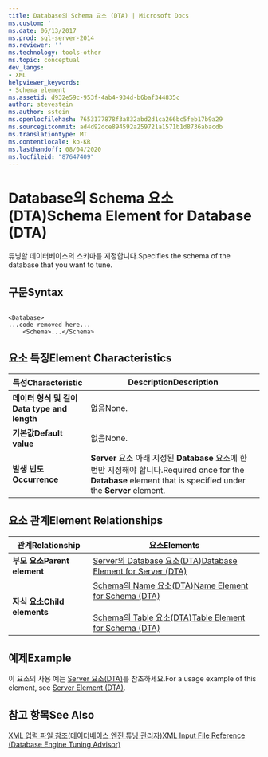 ```yaml
---
title: Database의 Schema 요소 (DTA) | Microsoft Docs
ms.custom: ''
ms.date: 06/13/2017
ms.prod: sql-server-2014
ms.reviewer: ''
ms.technology: tools-other
ms.topic: conceptual
dev_langs:
- XML
helpviewer_keywords:
- Schema element
ms.assetid: d932e59c-953f-4ab4-934d-b6baf344835c
author: stevestein
ms.author: sstein
ms.openlocfilehash: 7653177878f3a832abd2d1ca266bc5feb17b9a29
ms.sourcegitcommit: ad4d92dce894592a259721a1571b1d8736abacdb
ms.translationtype: MT
ms.contentlocale: ko-KR
ms.lasthandoff: 08/04/2020
ms.locfileid: "87647409"
---
```

# <a name="schema-element-for-database-dta"></a><span data-ttu-id="3d595-102">Database의 Schema 요소(DTA)</span><span class="sxs-lookup"><span data-stu-id="3d595-102">Schema Element for Database (DTA)</span></span>
  <span data-ttu-id="3d595-103">튜닝할 데이터베이스의 스키마를 지정합니다.</span><span class="sxs-lookup"><span data-stu-id="3d595-103">Specifies the schema of the database that you want to tune.</span></span>  
  
## <a name="syntax"></a><span data-ttu-id="3d595-104">구문</span><span class="sxs-lookup"><span data-stu-id="3d595-104">Syntax</span></span>  
  
```  
  
<Database>  
...code removed here...  
    <Schema>...</Schema>  
```  
  
## <a name="element-characteristics"></a><span data-ttu-id="3d595-105">요소 특징</span><span class="sxs-lookup"><span data-stu-id="3d595-105">Element Characteristics</span></span>  
  
|<span data-ttu-id="3d595-106">특성</span><span class="sxs-lookup"><span data-stu-id="3d595-106">Characteristic</span></span>|<span data-ttu-id="3d595-107">Description</span><span class="sxs-lookup"><span data-stu-id="3d595-107">Description</span></span>|  
|--------------------|-----------------|  
|<span data-ttu-id="3d595-108">**데이터 형식 및 길이**</span><span class="sxs-lookup"><span data-stu-id="3d595-108">**Data type and length**</span></span>|<span data-ttu-id="3d595-109">없음</span><span class="sxs-lookup"><span data-stu-id="3d595-109">None.</span></span>|  
|<span data-ttu-id="3d595-110">**기본값**</span><span class="sxs-lookup"><span data-stu-id="3d595-110">**Default value**</span></span>|<span data-ttu-id="3d595-111">없음</span><span class="sxs-lookup"><span data-stu-id="3d595-111">None.</span></span>|  
|<span data-ttu-id="3d595-112">**발생 빈도**</span><span class="sxs-lookup"><span data-stu-id="3d595-112">**Occurrence**</span></span>|<span data-ttu-id="3d595-113">**Server** 요소 아래 지정된 **Database** 요소에 한 번만 지정해야 합니다.</span><span class="sxs-lookup"><span data-stu-id="3d595-113">Required once for the **Database** element that is specified under the **Server** element.</span></span>|  
  
## <a name="element-relationships"></a><span data-ttu-id="3d595-114">요소 관계</span><span class="sxs-lookup"><span data-stu-id="3d595-114">Element Relationships</span></span>  
  
|<span data-ttu-id="3d595-115">관계</span><span class="sxs-lookup"><span data-stu-id="3d595-115">Relationship</span></span>|<span data-ttu-id="3d595-116">요소</span><span class="sxs-lookup"><span data-stu-id="3d595-116">Elements</span></span>|  
|------------------|--------------|  
|<span data-ttu-id="3d595-117">**부모 요소**</span><span class="sxs-lookup"><span data-stu-id="3d595-117">**Parent element**</span></span>|[<span data-ttu-id="3d595-118">Server의 Database 요소&#40;DTA&#41;</span><span class="sxs-lookup"><span data-stu-id="3d595-118">Database Element for Server &#40;DTA&#41;</span></span>](database-element-for-server-dta.md)|  
|<span data-ttu-id="3d595-119">**자식 요소**</span><span class="sxs-lookup"><span data-stu-id="3d595-119">**Child elements**</span></span>|[<span data-ttu-id="3d595-120">Schema의 Name 요소&#40;DTA&#41;</span><span class="sxs-lookup"><span data-stu-id="3d595-120">Name Element for Schema &#40;DTA&#41;</span></span>](name-element-for-schema-dta.md)<br /><br /> [<span data-ttu-id="3d595-121">Schema의 Table 요소&#40;DTA&#41;</span><span class="sxs-lookup"><span data-stu-id="3d595-121">Table Element for Schema &#40;DTA&#41;</span></span>](table-element-for-schema-dta.md)|  
  
## <a name="example"></a><span data-ttu-id="3d595-122">예제</span><span class="sxs-lookup"><span data-stu-id="3d595-122">Example</span></span>  
 <span data-ttu-id="3d595-123">이 요소의 사용 예는 [Server 요소&#40;DTA&#41;](server-element-dta.md)를 참조하세요.</span><span class="sxs-lookup"><span data-stu-id="3d595-123">For a usage example of this element, see [Server Element &#40;DTA&#41;](server-element-dta.md).</span></span>  
  
## <a name="see-also"></a><span data-ttu-id="3d595-124">참고 항목</span><span class="sxs-lookup"><span data-stu-id="3d595-124">See Also</span></span>  
 [<span data-ttu-id="3d595-125">XML 입력 파일 참조&#40;데이터베이스 엔진 튜닝 관리자&#41;</span><span class="sxs-lookup"><span data-stu-id="3d595-125">XML Input File Reference &#40;Database Engine Tuning Advisor&#41;</span></span>](xml-input-file-reference-database-engine-tuning-advisor.md)  
  
  
